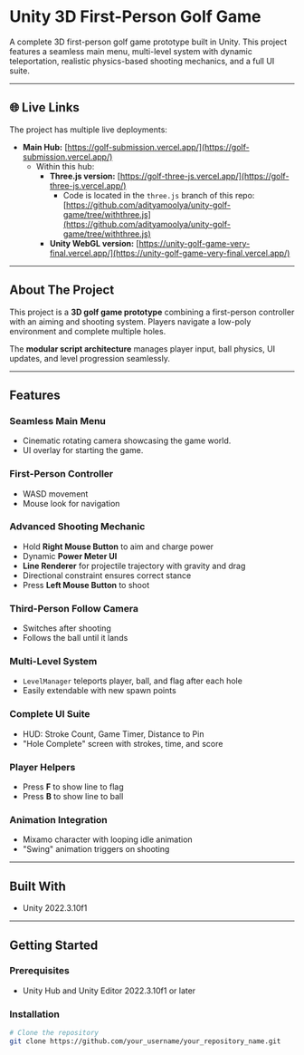 # Unity 3D First-Person Golf Game

A complete 3D first-person golf game prototype built in Unity. This project features a seamless main menu, multi-level system with dynamic teleportation, realistic physics-based shooting mechanics, and a full UI suite.

---

## 🌐 Live Links

The project has multiple live deployments:

- **Main Hub:** [https://golf-submission.vercel.app/](https://golf-submission.vercel.app/)  
  - Within this hub:
    - **Three.js version:** [https://golf-three-js.vercel.app/](https://golf-three-js.vercel.app/)  
      - Code is located in the `three.js` branch of this repo: [https://github.com/adityamoolya/unity-golf-game/tree/withthree.js](https://github.com/adityamoolya/unity-golf-game/tree/withthree.js)  
    - **Unity WebGL version:** [https://unity-golf-game-very-final.vercel.app/](https://unity-golf-game-very-final.vercel.app/)

---

## About The Project

This project is a **3D golf game prototype** combining a first-person controller with an aiming and shooting system. Players navigate a low-poly environment and complete multiple holes.  

The **modular script architecture** manages player input, ball physics, UI updates, and level progression seamlessly.

---

## Features

### Seamless Main Menu
- Cinematic rotating camera showcasing the game world.
- UI overlay for starting the game.

### First-Person Controller
- WASD movement
- Mouse look for navigation

### Advanced Shooting Mechanic
- Hold **Right Mouse Button** to aim and charge power
- Dynamic **Power Meter UI**
- **Line Renderer** for projectile trajectory with gravity and drag
- Directional constraint ensures correct stance
- Press **Left Mouse Button** to shoot

### Third-Person Follow Camera
- Switches after shooting
- Follows the ball until it lands

### Multi-Level System
- `LevelManager` teleports player, ball, and flag after each hole
- Easily extendable with new spawn points

### Complete UI Suite
- HUD: Stroke Count, Game Timer, Distance to Pin
- "Hole Complete" screen with strokes, time, and score

### Player Helpers
- Press **F** to show line to flag
- Press **B** to show line to ball

### Animation Integration
- Mixamo character with looping idle animation
- "Swing" animation triggers on shooting

---

## Built With
- Unity 2022.3.10f1

---

## Getting Started

### Prerequisites
- Unity Hub and Unity Editor 2022.3.10f1 or later

### Installation
```bash
# Clone the repository
git clone https://github.com/your_username/your_repository_name.git
